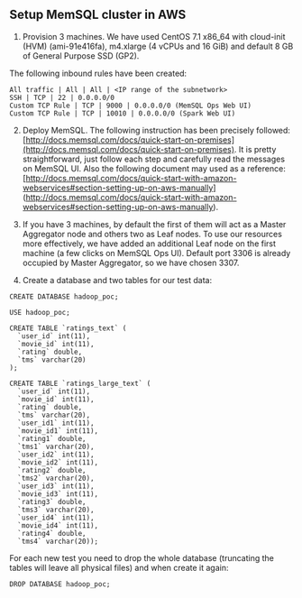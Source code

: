 ## Setup MemSQL cluster in AWS

1. Provision 3 machines.  We have used CentOS 7.1 x86_64 with cloud-init (HVM) (ami-91e416fa),
m4.xlarge (4 vCPUs and 16 GiB) and default 8 GB of General Purpose SSD (GP2).

The following inbound rules have been created:

```
All traffic | All | All | <IP range of the subnetwork>
SSH | TCP | 22 | 0.0.0.0/0
Custom TCP Rule | TCP | 9000 | 0.0.0.0/0 (MemSQL Ops Web UI)
Custom TCP Rule | TCP | 10010 | 0.0.0.0/0 (Spark Web UI)
```

2. Deploy MemSQL.  The following instruction has been precisely followed:
[http://docs.memsql.com/docs/quick-start-on-premises](http://docs.memsql.com/docs/quick-start-on-premises).
It is pretty straightforward, just follow each step and carefully read the messages
on MemSQL UI.  Also the following document may used as a reference:
[http://docs.memsql.com/docs/quick-start-with-amazon-webservices#section-setting-up-on-aws-manually]
(http://docs.memsql.com/docs/quick-start-with-amazon-webservices#section-setting-up-on-aws-manually).

3. If you have 3 machines, by default the first of them will act as a Master Aggregator
node and others two as Leaf nodes.  To use our resources more effectively,
we have added an additional Leaf node on the first machine (a few clicks on MemSQL Ops UI).
Default port 3306 is already occupied by Master Aggregator, so we have chosen 3307.

4. Create a database and two tables for our test data:

```
CREATE DATABASE hadoop_poc;

USE hadoop_poc;

CREATE TABLE `ratings_text` (
  `user_id` int(11),
  `movie_id` int(11),
  `rating` double,
  `tms` varchar(20)
);

CREATE TABLE `ratings_large_text` (
  `user_id` int(11),
  `movie_id` int(11),
  `rating` double,
  `tms` varchar(20),
  `user_id1` int(11),
  `movie_id1` int(11),
  `rating1` double,
  `tms1` varchar(20),
  `user_id2` int(11),
  `movie_id2` int(11),
  `rating2` double,
  `tms2` varchar(20),
  `user_id3` int(11),
  `movie_id3` int(11),
  `rating3` double,
  `tms3` varchar(20),
  `user_id4` int(11),
  `movie_id4` int(11),
  `rating4` double,
  `tms4` varchar(20));
```

For each new test you need to drop the whole database (truncating the tables will
leave all physical files) and when create it again:

```
DROP DATABASE hadoop_poc;
```

